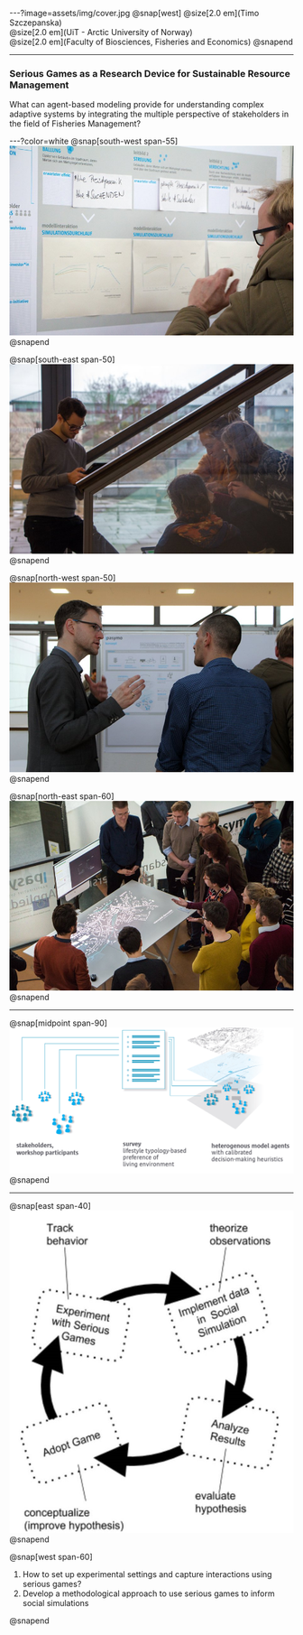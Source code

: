 ---?image=assets/img/cover.jpg
@snap[west]
@size[2.0 em](Timo Szczepanska)<br>
@size[2.0 em](UiT - Arctic University of Norway)<br>
@size[2.0 em](Faculty of Biosciences, Fisheries and Economics)
@snapend

---
### Serious Games as a Research Device for Sustainable Resource Management
What can agent-based modeling provide for understanding complex adaptive systems by integrating the multiple perspective of stakeholders in the field of Fisheries Management?

---?color=white
@snap[south-west span-55]
![](assets/img/WS3.jpg)
@snapend

@snap[south-east span-50]
![](assets/img/WS4.jpg)
@snapend

@snap[north-west span-50]
![](assets/img/WS2.jpg)
@snapend

@snap[north-east span-60]
![](assets/img/WS1.jpg)
@snapend

---
@snap[midpoint span-90]
![](assets/img/g.png)
@snapend

---
@snap[east span-40]
![](assets/img/circle.jpg)
@snapend

@snap[west span-60]

1. How to set up experimental settings and capture interactions using serious games?<br>
2. Develop a methodological approach to use serious games to inform social simulations


@snapend
